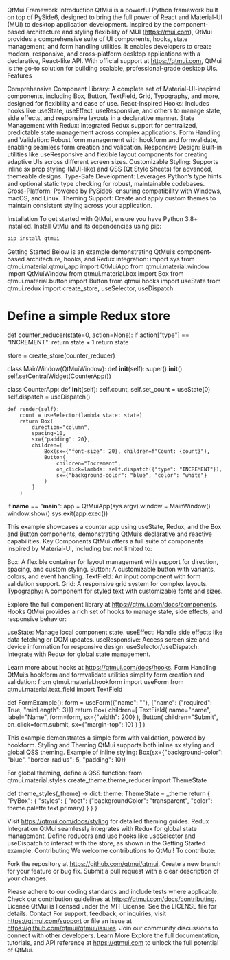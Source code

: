 QtMui Framework
Introduction
QtMui is a powerful Python framework built on top of PySide6, designed to bring the full power of React and Material-UI (MUI) to desktop application development. Inspired by the component-based architecture and styling flexibility of MUI (https://mui.com), QtMui provides a comprehensive suite of UI components, hooks, state management, and form handling utilities. It enables developers to create modern, responsive, and cross-platform desktop applications with a declarative, React-like API. With official support at https://qtmui.com, QtMui is the go-to solution for building scalable, professional-grade desktop UIs.
Features

Comprehensive Component Library: A complete set of Material-UI-inspired components, including Box, Button, TextField, Grid, Typography, and more, designed for flexibility and ease of use.
React-Inspired Hooks: Includes hooks like useState, useEffect, useResponsive, and others to manage state, side effects, and responsive layouts in a declarative manner.
State Management with Redux: Integrated Redux support for centralized, predictable state management across complex applications.
Form Handling and Validation: Robust form management with hookform and formvalidate, enabling seamless form creation and validation.
Responsive Design: Built-in utilities like useResponsive and flexible layout components for creating adaptive UIs across different screen sizes.
Customizable Styling: Supports inline sx prop styling (MUI-like) and QSS (Qt Style Sheets) for advanced, themeable designs.
Type-Safe Development: Leverages Python’s type hints and optional static type checking for robust, maintainable codebases.
Cross-Platform: Powered by PySide6, ensuring compatibility with Windows, macOS, and Linux.
Theming Support: Create and apply custom themes to maintain consistent styling across your application.

Installation
To get started with QtMui, ensure you have Python 3.8+ installed. Install QtMui and its dependencies using pip:
```bash
pip install qtmui
```

Getting Started
Below is an example demonstrating QtMui’s component-based architecture, hooks, and Redux integration:
import sys
from qtmui.material.qtmui_app import QtMuiApp
from qtmui.material.window import QtMuiWindow
from qtmui.material.box import Box
from qtmui.material.button import Button
from qtmui.hooks import useState
from qtmui.redux import create_store, useSelector, useDispatch

# Define a simple Redux store
def counter_reducer(state=0, action=None):
    if action["type"] == "INCREMENT":
        return state + 1
    return state

store = create_store(counter_reducer)

class MainWindow(QtMuiWindow):
    def __init__(self):
        super().__init__()
        self.setCentralWidget(CounterApp())

class CounterApp:
    def __init__(self):
        self.count, self.set_count = useState(0)
        self.dispatch = useDispatch()

    def render(self):
        count = useSelector(lambda state: state)
        return Box(
            direction="column",
            spacing=10,
            sx={"padding": 20},
            children=[
                Box(sx={"font-size": 20}, children=f"Count: {count}"),
                Button(
                    children="Increment",
                    on_click=lambda: self.dispatch({"type": "INCREMENT"}),
                    sx={"background-color": "blue", "color": "white"}
                )
            ]
        )

if __name__ == "__main__":
    app = QtMuiApp(sys.argv)
    window = MainWindow()
    window.show()
    sys.exit(app.exec())

This example showcases a counter app using useState, Redux, and the Box and Button components, demonstrating QtMui’s declarative and reactive capabilities.
Key Components
QtMui offers a full suite of components inspired by Material-UI, including but not limited to:

Box: A flexible container for layout management with support for direction, spacing, and custom styling.
Button: A customizable button with variants, colors, and event handling.
TextField: An input component with form validation support.
Grid: A responsive grid system for complex layouts.
Typography: A component for styled text with customizable fonts and sizes.

Explore the full component library at https://qtmui.com/docs/components.
Hooks
QtMui provides a rich set of hooks to manage state, side effects, and responsive behavior:

useState: Manage local component state.
useEffect: Handle side effects like data fetching or DOM updates.
useResponsive: Access screen size and device information for responsive design.
useSelector/useDispatch: Integrate with Redux for global state management.

Learn more about hooks at https://qtmui.com/docs/hooks.
Form Handling
QtMui’s hookform and formvalidate utilities simplify form creation and validation:
from qtmui.material.hookform import useForm
from qtmui.material.text_field import TextField

def FormExample():
    form = useForm({"name": ""}, {"name": {"required": True, "minLength": 3}})
    return Box(
        children=[
            TextField(
                name="name",
                label="Name",
                form=form,
                sx={"width": 200}
            ),
            Button(
                children="Submit",
                on_click=form.submit,
                sx={"margin-top": 10}
            )
        ]
    )

This example demonstrates a simple form with validation, powered by hookform.
Styling and Theming
QtMui supports both inline sx styling and global QSS theming. Example of inline styling:
Box(sx={"background-color": "blue", "border-radius": 5, "padding": 10})

For global theming, define a QSS function:
from qtmui.material.styles.create_theme.theme_reducer import ThemeState

def theme_styles(_theme) -> dict:
    theme: ThemeState = _theme
    return {
        "PyBox": {
            "styles": {
                "root": {"backgroundColor": "transparent", "color": theme.palette.text.primary}
            }
        }
    }

Visit https://qtmui.com/docs/styling for detailed theming guides.
Redux Integration
QtMui seamlessly integrates with Redux for global state management. Define reducers and use hooks like useSelector and useDispatch to interact with the store, as shown in the Getting Started example.
Contributing
We welcome contributions to QtMui! To contribute:

Fork the repository at https://github.com/qtmui/qtmui.
Create a new branch for your feature or bug fix.
Submit a pull request with a clear description of your changes.

Please adhere to our coding standards and include tests where applicable. Check our contribution guidelines at https://qtmui.com/docs/contributing.
License
QtMui is licensed under the MIT License. See the LICENSE file for details.
Contact
For support, feedback, or inquiries, visit https://qtmui.com/support or file an issue at https://github.com/qtmui/qtmui/issues. Join our community discussions to connect with other developers.
Learn More
Explore the full documentation, tutorials, and API reference at https://qtmui.com to unlock the full potential of QtMui.